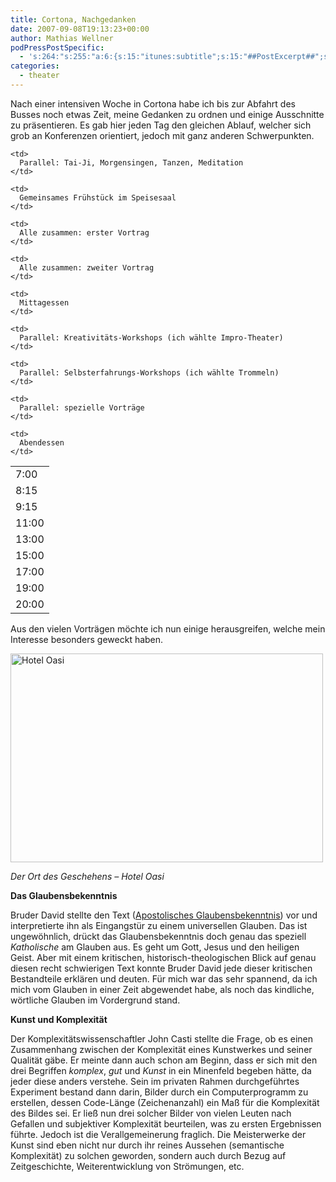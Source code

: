 ```yaml
---
title: Cortona, Nachgedanken
date: 2007-09-08T19:13:23+00:00
author: Mathias Wellner
podPressPostSpecific:
  - 's:264:"s:255:"a:6:{s:15:"itunes:subtitle";s:15:"##PostExcerpt##";s:14:"itunes:summary";s:15:"##PostExcerpt##";s:15:"itunes:keywords";s:17:"##WordPressCats##";s:13:"itunes:author";s:10:"##Global##";s:15:"itunes:explicit";s:7:"Default";s:12:"itunes:block";s:7:"Default";}";";'
categories:
  - theater
---
```

Nach einer intensiven Woche in Cortona habe ich bis zur Abfahrt des Busses noch etwas Zeit, meine Gedanken zu ordnen und einige Ausschnitte zu präsentieren. Es gab hier jeden Tag den gleichen Ablauf, welcher sich grob an Konferenzen orientiert, jedoch mit ganz anderen Schwerpunkten.

<table>
  <tr>
    <td>
      7:00
    </td>
    
    <td>
      Parallel: Tai-Ji, Morgensingen, Tanzen, Meditation
    </td>
  </tr>
  
  <tr>
    <td>
      8:15
    </td>
    
    <td>
      Gemeinsames Frühstück im Speisesaal
    </td>
  </tr>
  
  <tr>
    <td>
      9:15
    </td>
    
    <td>
      Alle zusammen: erster Vortrag
    </td>
  </tr>
  
  <tr>
    <td>
      11:00
    </td>
    
    <td>
      Alle zusammen: zweiter Vortrag
    </td>
  </tr>
  
  <tr>
    <td>
      13:00
    </td>
    
    <td>
      Mittagessen
    </td>
  </tr>
  
  <tr>
    <td>
      15:00
    </td>
    
    <td>
      Parallel: Kreativitäts-Workshops (ich wählte Impro-Theater)
    </td>
  </tr>
  
  <tr>
    <td>
      17:00
    </td>
    
    <td>
      Parallel: Selbsterfahrungs-Workshops (ich wählte Trommeln)
    </td>
  </tr>
  
  <tr>
    <td>
      19:00
    </td>
    
    <td>
      Parallel: spezielle Vorträge
    </td>
  </tr>
  
  <tr>
    <td>
      20:00
    </td>
    
    <td>
      Abendessen
    </td>
  </tr>
</table>

Aus den vielen Vorträgen möchte ich nun einige herausgreifen, welche mein Interesse besonders geweckt haben.

[<img src="http://farm2.static.flickr.com/1369/1351479660_298208c511.jpg" width="500" height="334" alt="Hotel Oasi" />](http://www.flickr.com/photos/mwellner/1351479660/ "Photo Sharing")
  
_Der Ort des Geschehens &#8211; Hotel Oasi_

**Das Glaubensbekenntnis**

Bruder David stellte den Text ([Apostolisches Glaubensbekenntnis](http://de.wikipedia.org/wiki/Apostolisches_Glaubensbekenntnis)) vor und interpretierte ihn als Eingangstür zu einem universellen Glauben. Das ist ungewöhnlich, drückt das Glaubensbekenntnis doch genau das speziell _Katholische_ am Glauben aus. Es geht um Gott, Jesus und den heiligen Geist. Aber mit einem kritischen, historisch-theologischen Blick auf genau diesen recht schwierigen Text konnte Bruder David jede dieser kritischen Bestandteile erklären und deuten. Für mich war das sehr spannend, da ich mich vom Glauben in einer Zeit abgewendet habe, als noch das kindliche, wörtliche Glauben im Vordergrund stand.

**Kunst und Komplexität**

Der Komplexitätswissenschaftler John Casti stellte die Frage, ob es einen Zusammenhang zwischen der Komplexität eines Kunstwerkes und seiner Qualität gäbe. Er meinte dann auch schon am Beginn, dass er sich mit den drei Begriffen _komplex_, _gut_ und _Kunst_ in ein Minenfeld begeben hätte, da jeder diese anders verstehe. Sein im privaten Rahmen durchgeführtes Experiment bestand dann darin, Bilder durch ein Computerprogramm zu erstellen, dessen Code-Länge (Zeichenanzahl) ein Maß für die Komplexität des Bildes sei. Er ließ nun drei solcher Bilder von vielen Leuten nach Gefallen und subjektiver Komplexität beurteilen, was zu ersten Ergebnissen führte. Jedoch ist die Verallgemeinerung fraglich. Die Meisterwerke der Kunst sind eben nicht nur durch ihr reines Aussehen (semantische Komplexität) zu solchen geworden, sondern auch durch Bezug auf Zeitgeschichte, Weiterentwicklung von Strömungen, etc.